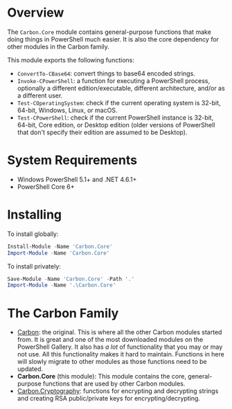 
# Overview

The `Carbon.Core` module contains general-purpose functions that make doing things in PowerShell much
easier. It is also the core dependency for other modules in the Carbon family.

This module exports the following functions:

* `ConvertTo-CBase64`: convert things to base64 encoded strings.
* `Invoke-CPowerShell`: a function for executing a PowerShell process, optionally a different edition/executable, 
different architecture, and/or as a different user.
* `Test-COperatingSystem`: check if the current operating system is 32-bit, 64-bit, Windows, Linux, or macOS.
* `Test-CPowerShell`: check if the current PowerShell instance is 32-bit, 64-bit, Core edition, or Desktop edition 
(older versions of PowerShell that don't specify their edition are assumed to be Desktop).


# System Requirements

* Windows PowerShell 5.1+ and .NET 4.6.1+
* PowerShell Core 6+

# Installing

To install globally:

```powershell
Install-Module -Name 'Carbon.Core'
Import-Module -Name 'Carbon.Core'
```

To install privately:

```powershell
Save-Module -Name 'Carbon.Core' -Path '.'
Import-Module -Name '.\Carbon.Core'
```

# The Carbon Family

* [Carbon](http://get-carbon.org): the original. This is where all the other Carbon modules started from. It is great and one of the most
  downloaded modules on the PowerShell Gallery. It also has *a lot* of functionality that you may or may not use.
  All this functionality makes it hard to maintain. Functions in here will slowly migrate to other modules as those functions need to be updated.
* **Carbon.Core** (this module): This module contains the core, general-purpose functions that are used by other
Carbon modules.
* [Carbon.Cryptography](https://github.com/WebMD-Health-Services/Carbon.Cryptography): functions for encrypting and decrypting strings and creating RSA public/private keys for encrypting/decrypting.
